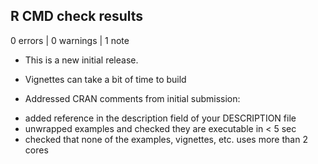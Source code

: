 ## R CMD check results

0 errors | 0 warnings | 1 note

* This is a new initial release.

* Vignettes can take a bit of time to build

* Addressed CRAN comments from initial submission:

- added reference in the description field of your DESCRIPTION file
- unwrapped examples and checked they are executable in < 5 sec
- checked that none of the examples, vignettes, etc. uses more than 2 cores
